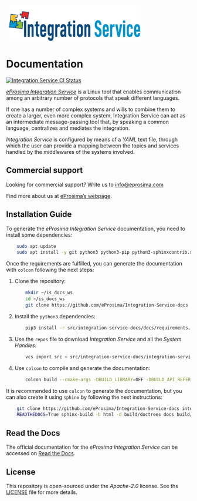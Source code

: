 <a href="https://integration-service.docs.eprosima.com/"><img src="https://github.com/eProsima/Integration-Service/blob/main/docs/images/logo.png?raw=true" hspace="8" vspace="2" height="100" ></a>

# Documentation

[![Integration Service CI Status](https://github.com/eProsima/Integration-Service-docs/actions/workflows/ci.yml/badge.svg)](https://github.com/eProsima/Integration-Service-docs/actions)


[*eProsima Integration Service*](https://github.com/eProsima/Integration-Service) is a Linux tool that enables communication among an arbitrary number of protocols that speak different languages.

If one has a number of complex systems and wills to combine them to create a larger, even more complex system, Integration Service can act as an intermediate message-passing tool that, by speaking a common language, centralizes and mediates the integration.

*Integration Service* is configured by means of a *YAML* text file, through which the user can provide a mapping between the topics and services handled by the middlewares of the systems involved.

## Commercial support

Looking for commercial support? Write us to info@eprosima.com

Find more about us at [eProsima’s webpage](https://eprosima.com/).

## Installation Guide

To generate the *eProsima Integration Service* documentation, you need to install some dependencies:

```bash
    sudo apt update
    sudo apt install -y git python3 python3-pip python3-sphinxcontrib.spelling doxygen
```

Once the requirements are fulfilled, you can generate the documentation with `colcon` following the next steps:

1. Clone the repository:

    ```bash
        mkdir ~/is_docs_ws
        cd ~/is_docs_ws
        git clone https://github.com/eProsima/Integration-Service-docs src/integration-service-docs
    ```

2. Install the `python3` dependencies:

    ```bash
        pip3 install -r src/integration-service-docs/docs/requirements.txt
    ```

3. Use the `repos` file to download *Integration Service* and all the *System Handles*:

    ```bash
        vcs import src < src/integration-service-docs/integration-service-docs.repos
    ```

4. Use `colcon` to compile and generate the documentation:

    ```bash
        colcon build --cmake-args -DBUILD_LIBRARY=OFF -DBUILD_API_REFERENCE=ON
    ```

It is recommended to use `colcon` to generate the documentation, but you can also create it using `sphinx` by following the next instructions:

```bash
    git clone https://github.com/eProsima/Integration-Service-docs integration-service-docs
    READTHEDOCS=True sphinx-build -b html -d build/doctrees docs build/html
```


## Read the Docs

The official documentation for the *eProsima Integration Service* can be accessed on [Read the Docs](https://integration-service.docs.eprosima.com/en/latest/).

## License

This repository is open-sourced under the *Apache-2.0* license. See the [LICENSE](LICENSE) file for more details.
